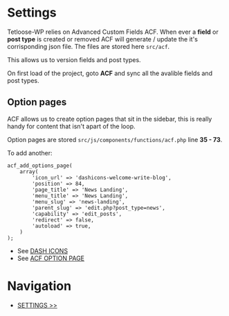 # Settings

Tetloose-WP relies on Advanced Custom Fields ACF. When ever a **field** or **post type** is created or removed ACF will generate / update the it's corrisponding json file. The files are stored here `src/acf`.

This allows us to version fields and post types.

On first load of the project, goto **ACF** and sync all the avalible fields and post types.

## Option pages

ACF allows us to create option pages that sit in the sidebar, this is really handy for content that isn't apart of the loop.

Option pages are stored `src/js/components/functions/acf.php` line **35 - 73**.

To add another:

```
acf_add_options_page(
    array(
        'icon_url' => 'dashicons-welcome-write-blog',
        'position' => 84,
        'page_title' => 'News Landing',
        'menu_title' => 'News Landing',
        'menu_slug' => 'news-landing',
        'parent_slug' => 'edit.php?post_type=news',
        'capability' => 'edit_posts',
        'redirect' => false,
        'autoload' => true,
    )
);
```

- See [DASH ICONS](https://developer.wordpress.org/resource/dashicons/#pinterest)
- See [ACF OPTION PAGE](https://www.advancedcustomfields.com/resources/options-page/)

# Navigation

- [SETTINGS >>](settings.md)
